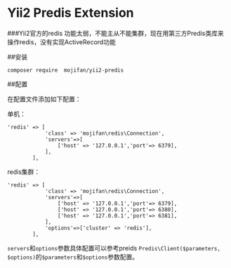 # Yii2 Predis Extension

###Yii2官方的redis 功能太弱，不能主从不能集群，现在用第三方Predis类库来操作redis，没有实现ActiveRecord功能

##安装

```
composer require  mojifan/yii2-predis
```

##配置

在配置文件添加如下配置：

单机：
```
'redis' => [
            'class' => 'mojifan\redis\Connection',
            'servers'=>[
                ['host' => '127.0.0.1','port'=> 6379],
            ],
        ],
```
redis集群：

```
'redis' => [
            'class' => 'mojifan\redis\Connection',
            'servers'=>[
                ['host' => '127.0.0.1','port'=> 6379],
                ['host' => '127.0.0.1','port'=> 6380],
                ['host' => '127.0.0.1','port'=> 6381],
            ],
            'options'=>['cluster' => 'redis'],
        ],
```

`servers`和`options`参数具体配置可以参考preids `Predis\Client($parameters, $options)`的`$parameters`和`$options`参数配置。
